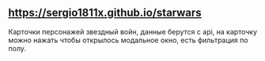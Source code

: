 ## https://sergio1811x.github.io/starwars

Карточки персонажей звездный войн, данные берутся с api, на карточку можно нажать чтобы открылось модальное окно, есть фильтрация по полу.
